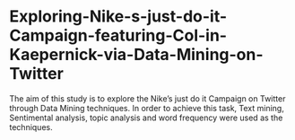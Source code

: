 # Exploring-Nike-s-just-do-it-Campaign-featuring-Col-in-Kaepernick-via-Data-Mining-on-Twitter
The aim of this study is to explore the Nike’s just do it Campaign on Twitter through Data Mining techniques. In order to achieve this task, Text mining, Sentimental analysis, topic analysis and word frequency were used as the techniques.

